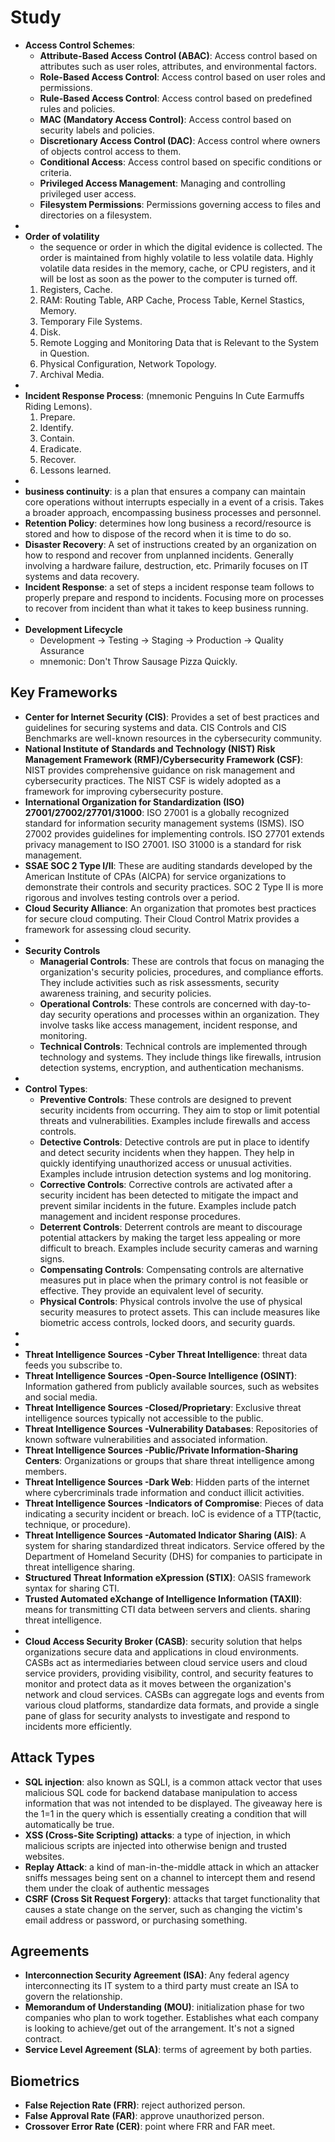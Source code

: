 # Study

- **Access Control Schemes**:
  - **Attribute-Based Access Control (ABAC)**: Access control based on attributes such as user roles, attributes, and environmental factors.
  - **Role-Based Access Control**: Access control based on user roles and permissions.
  - **Rule-Based Access Control**: Access control based on predefined rules and policies.
  - **MAC (Mandatory Access Control)**: Access control based on security labels and policies.
  - **Discretionary Access Control (DAC)**: Access control where owners of objects control access to them.
  - **Conditional Access**: Access control based on specific conditions or criteria.
  - **Privileged Access Management**: Managing and controlling privileged user access.
  - **Filesystem Permissions**: Permissions governing access to files and directories on a filesystem.
-
- **Order of volatility**
  - the sequence or order in which the digital evidence is collected. The order is maintained from highly volatile to less volatile data. Highly volatile data resides in the memory, cache, or CPU registers, and it will be lost as soon as the power to the computer is turned off.
  1. Registers, Cache.
  2. RAM: Routing Table, ARP Cache, Process Table, Kernel Stastics, Memory.
  3. Temporary File Systems.
  4. Disk.
  5. Remote Logging and Monitoring Data that is Relevant to the System in Question.
  6. Physical Configuration, Network Topology.
  7. Archival Media.
-
- **Incident Response Process**: (mnemonic Penguins In Cute Earmuffs Riding Lemons).
  1. Prepare.
  2. Identify.
  3. Contain.
  4. Eradicate.
  5. Recover.
  6. Lessons learned.
-
- **business continuity**: is a plan that ensures a company can maintain core operations without interrupts especially in a event of a crisis. Takes a broader approach, encompassing business processes and personnel.
- **Retention Policy**: determines how long business a record/resource is stored and how to dispose of the record when it is time to do so.
- **Disaster Recovery**: A set of instructions created by an organization on how to respond and recover from unplanned incidents. Generally involving a hardware failure, destruction, etc. Primarily focuses on IT systems and data recovery.
- **Incident Response**: a set of steps a incident response team follows to properly prepare and respond to incidents. Focusing more on processes to recover from incident than what it takes to keep business running.
-
- **Development Lifecycle**
  - Development -> Testing -> Staging -> Production -> Quality Assurance
  - mnemonic: Don't Throw Sausage Pizza Quickly.

## Key Frameworks

- **Center for Internet Security (CIS)**: Provides a set of best practices and guidelines for securing systems and data. CIS Controls and CIS Benchmarks are well-known resources in the cybersecurity community.
- **National Institute of Standards and Technology (NIST) Risk Management Framework (RMF)/Cybersecurity Framework (CSF)**: NIST provides comprehensive guidance on risk management and cybersecurity practices. The NIST CSF is widely adopted as a framework for improving cybersecurity posture.
- **International Organization for Standardization (ISO) 27001/27002/27701/31000**: ISO 27001 is a globally recognized standard for information security management systems (ISMS). ISO 27002 provides guidelines for implementing controls. ISO 27701 extends privacy management to ISO 27001. ISO 31000 is a standard for risk management.
- **SSAE SOC 2 Type I/II**: These are auditing standards developed by the American Institute of CPAs (AICPA) for service organizations to demonstrate their controls and security practices. SOC 2 Type II is more rigorous and involves testing controls over a period.
- **Cloud Security Alliance**: An organization that promotes best practices for secure cloud computing. Their Cloud Control Matrix provides a framework for assessing cloud security.
-
- **Security Controls**
  - **Managerial Controls**: These are controls that focus on managing the organization's security policies, procedures, and compliance efforts. They include activities such as risk assessments, security awareness training, and security policies.
  - **Operational Controls**: These controls are concerned with day-to-day security operations and processes within an organization. They involve tasks like access management, incident response, and monitoring.
  - **Technical Controls**: Technical controls are implemented through technology and systems. They include things like firewalls, intrusion detection systems, encryption, and authentication mechanisms.
-
- **Control Types**:
  - **Preventive Controls**: These controls are designed to prevent security incidents from occurring. They aim to stop or limit potential threats and vulnerabilities. Examples include firewalls and access controls.
  - **Detective Controls**: Detective controls are put in place to identify and detect security incidents when they happen. They help in quickly identifying unauthorized access or unusual activities. Examples include intrusion detection systems and log monitoring.
  - **Corrective Controls**: Corrective controls are activated after a security incident has been detected to mitigate the impact and prevent similar incidents in the future. Examples include patch management and incident response procedures.
  - **Deterrent Controls**: Deterrent controls are meant to discourage potential attackers by making the target less appealing or more difficult to breach. Examples include security cameras and warning signs.
  - **Compensating Controls**: Compensating controls are alternative measures put in place when the primary control is not feasible or effective. They provide an equivalent level of security.
  - **Physical Controls**: Physical controls involve the use of physical security measures to protect assets. This can include measures like biometric access controls, locked doors, and security guards.
-
-
- **Threat Intelligence Sources -Cyber Threat Intelligence**: threat data feeds you subscribe to.
- **Threat Intelligence Sources -Open-Source Intelligence (OSINT)**: Information gathered from publicly available sources, such as websites and social media.
- **Threat Intelligence Sources -Closed/Proprietary**: Exclusive threat intelligence sources typically not accessible to the public.
- **Threat Intelligence Sources -Vulnerability Databases**: Repositories of known software vulnerabilities and associated information.
- **Threat Intelligence Sources -Public/Private Information-Sharing Centers**: Organizations or groups that share threat intelligence among members.
- **Threat Intelligence Sources -Dark Web**: Hidden parts of the internet where cybercriminals trade information and conduct illicit activities.
- **Threat Intelligence Sources -Indicators of Compromise**: Pieces of data indicating a security incident or breach. IoC is evidence of a TTP(tactic, technique, or procedure).
- **Threat Intelligence Sources -Automated Indicator Sharing (AIS)**: A system for sharing standardized threat indicators. Service offered by the Department of Homeland Security (DHS) for companies to participate in threat intelligence sharing.
- **Structured Threat Information eXpression (STIX)**: OASIS framework syntax for sharing CTI.
- **Trusted Automated eXchange of Intelligence Information (TAXII)**: means for transmitting CTI data between servers and clients. sharing threat intelligence.
-
- **Cloud Access Security Broker (CASB)**: security solution that helps organizations secure data and applications in cloud environments. CASBs act as intermediaries between cloud service users and cloud service providers, providing visibility, control, and security features to monitor and protect data as it moves between the organization's network and cloud services. CASBs can aggregate logs and events from various cloud platforms, standardize data formats, and provide a single pane of glass for security analysts to investigate and respond to incidents more efficiently.

## Attack Types

- **SQL injection**: also known as SQLI, is a common attack vector that uses malicious SQL code for backend database manipulation to access information that was not intended to be displayed. The giveaway here is the 1=1 in the query which is essentially creating a condition that will automatically be true.
- **XSS (Cross-Site Scripting) attacks**: a type of injection, in which malicious scripts are injected into otherwise benign and trusted websites.
- **Replay Attack**: a kind of man-in-the-middle attack in which an attacker sniffs messages being sent on a channel to intercept them and resend them under the cloak of authentic messages
- **CSRF (Cross Sit Request Forgery)**: attacks that target functionality that causes a state change on the server, such as changing the victim's email address or password, or purchasing something.

## Agreements

- **Interconnection Security Agreement (ISA)**: Any federal agency interconnecting its IT system to a third party must create an ISA to govern the relationship.
- **Memorandum of Understanding (MOU)**: initialization phase for two companies who plan to work together. Establishes what each company is looking to achieve/get out of the arrangement. It's not a signed contract.
- **Service Level Agreement (SLA)**: terms of agreement by both parties.

## Biometrics

- **False Rejection Rate (FRR)**: reject authorized person.
- **False Approval Rate (FAR)**: approve unauthorized person.
- **Crossover Error Rate (CER)**: point where FRR and FAR meet.
